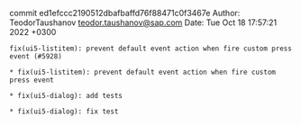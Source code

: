 commit ed1efccc2190512dbafbaffd76f88471c0f3467e
Author: TeodorTaushanov <teodor.taushanov@sap.com>
Date:   Tue Oct 18 17:57:21 2022 +0300

    fix(ui5-listitem): prevent default event action when fire custom press event (#5928)
    
    * fix(ui5-listitem): prevent default event action when fire custom press event
    
    * fix(ui5-dialog): add tests
    
    * fix(ui5-dialog): fix test
